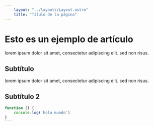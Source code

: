 ```yaml
---
    layout: "../layouts/Layout.astro"
    title: "Título de la página"
---
```


# Esto es un ejemplo de artículo

lorem ipsum dolor sit amet, consectetur adipiscing elit. sed non risus.

## Subtítulo

lorem ipsum dolor sit amet, consectetur adipiscing elit. sed non risus.

## Subtítulo 2

````javascript
function () {
    console.log('hola mundo')
}
```
